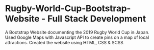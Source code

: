 # Rugby-World-Cup-Bootstrap-Website - Full Stack Development
A Bootstrap Website documenting the 2019 Rugby World Cup in Japan.
Used Google Maps with Javascript API to create pins on a map of local attractions.
Created the website using HTML, CSS & SCSS.
